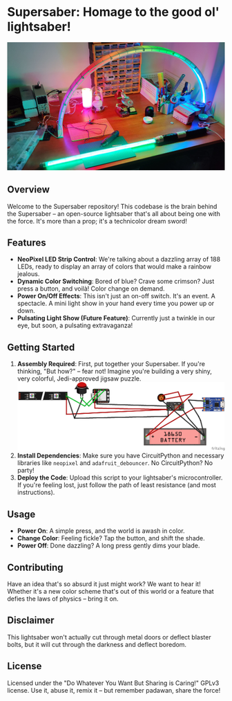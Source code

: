 # Supersaber: Homage to the good ol' lightsaber!

![Supersaber](images/supersaber-desk.jpg "Supersaber")
## Overview
Welcome to the Supersaber repository! This codebase is the brain behind the Supersaber – an open-source lightsaber that's all about being one with the force. It's more than a prop; it's a technicolor dream sword!

## Features
- **NeoPixel LED Strip Control**: We're talking about a dazzling array of 188 LEDs, ready to display an array of colors that would make a rainbow jealous.
- **Dynamic Color Switching**: Bored of blue? Crave some crimson? Just press a button, and voilà! Color change on demand.
- **Power On/Off Effects**: This isn't just an on-off switch. It's an event. A spectacle. A mini light show in your hand every time you power up or down.
- **Pulsating Light Show (Future Feature)**: Currently just a twinkle in our eye, but soon, a pulsating extravaganza!

## Getting Started
1. **Assembly Required**: First, put together your Supersaber. If you're thinking, "But how?" – fear not! Imagine you're building a very shiny, very colorful, Jedi-approved jigsaw puzzle.
![Supersaber Fritzing](fritzing/supersaber-0.1.png "Supersaber Fritzing")
2. **Install Dependencies**: Make sure you have CircuitPython and necessary libraries like `neopixel` and `adafruit_debouncer`. No CircuitPython? No party!
3. **Deploy the Code**: Upload this script to your lightsaber's microcontroller. If you're feeling lost, just follow the path of least resistance (and most instructions).

## Usage
- **Power On**: A simple press, and the world is awash in color.
- **Change Color**: Feeling fickle? Tap the button, and shift the shade.
- **Power Off**: Done dazzling? A long press gently dims your blade.

## Contributing
Have an idea that's so absurd it just might work? We want to hear it! Whether it's a new color scheme that's out of this world or a feature that defies the laws of physics – bring it on.

## Disclaimer
This lightsaber won't actually cut through metal doors or deflect blaster bolts, but it will cut through the darkness and deflect boredom.

## License
Licensed under the "Do Whatever You Want But Sharing is Caring!" GPLv3 license. Use it, abuse it, remix it – but remember padawan, share the force!
